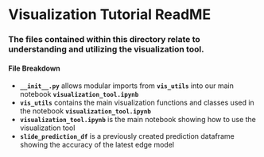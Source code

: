 # Visualization Tutorial ReadME

### The files contained within this directory relate to understanding and utilizing the visualization tool.

#### File Breakdown

- **`__init__.py`** allows modular imports from **`vis_utils`** into our main notebook **`visualization_tool.ipynb`**
- **`vis_utils`** contains the main visualization functions and classes used in the notebook **`visualization_tool.ipynb`**
- **`visualization_tool.ipynb`** is the main notebook showing how to use the visualization tool
- **`slide_prediction_df`** is a previously created prediction dataframe showing the accuracy of the latest edge model
